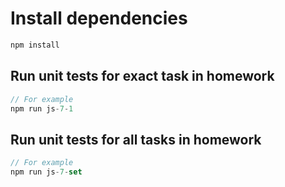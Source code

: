 # Install dependencies

```js
npm install
```

## Run unit tests for exact task in homework

```js
// For example
npm run js-7-1
```

## Run unit tests for all tasks in homework

```js
// For example
npm run js-7-set
```
